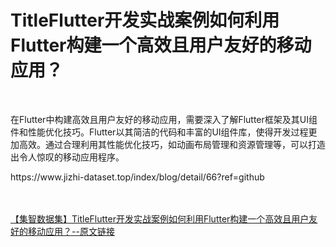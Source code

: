 <h1>TitleFlutter开发实战案例如何利用Flutter构建一个高效且用户友好的移动应用？</h1><br /><p>在Flutter中构建高效且用户友好的移动应用，需要深入了解Flutter框架及其UI组件和性能优化技巧。Flutter以其简洁的代码和丰富的UI组件库，使得开发过程更加高效。通过合理利用其性能优化技巧，如动画布局管理和资源管理等，可以打造出令人惊叹的移动应用程序。</p><p>https://www.jizhi-dataset.top/index/blog/detail/66?ref=github</p><br /><br /><a href="https://www.jizhi-dataset.top/index/blog/detail/66?ref=github" target="_blank">【集智数据集】TitleFlutter开发实战案例如何利用Flutter构建一个高效且用户友好的移动应用？--原文链接</a>